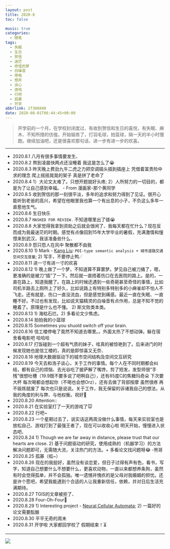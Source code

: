 ```yaml
---
layout: post
title: 2020-8
toc: false

music: true
categories:
  - 随笔
tags:
  - 失眠
  - 生日
  - 贺信
  - 迷茫
  - 奇怪的梦
  - 白噪音
  - 停电
  - 想开
  - 谈心
  - 游戏
  - 行吧
  - 孤寡
  - 开学
abbrlink: 2f308848
date: 2020-08-01T06:44:45+00:00
---
```


> 开学前的一个月，在学校封闭度过、有收到贺信和生日的喜悦，有失眠、麻木、不知所措的彷徨。开始锻炼了，打羽毛球，拍篮球，隔一天的半小时慢跑。继续加油吧，还是很喜欢那句话，进一步有进一步的欢喜。

<!--more-->

<meting-js
	name="下雨天"
	artist="与少年他,芝麻Mochi"
	url="https://cdn.jsdelivr.net/gh/xunhs-hosts/media@master/%E4%B8%8B%E9%9B%A8%E5%A4%A9-6b4bc9-Ag.mp3" >
</meting-js>

---

- 2020.8.1 八月有很多事情要发生、
- 2020.8.2 熬到凌晨快两点还没睡着 我这是怎么了😭
- 2020.8.3 昨天晚上费劲九牛二虎之力把空调插头插到插座上 凭借着富贵险中求的理念 爬上摇摇晃晃的架子 真是拼了老命了
- 2020.8.4 1）大论文太难了。只想开题就好头疼; 2）人所努力的一切目的，都是为了让自己感到幸福。 ​​​​- From 漫画家-那个黄同学
- 2020.8.5 收到贺信的那一刻很平淡，多年的追求和努力得到了见证。很开心能听到老爸的高兴，希望在他眼里我也算一个有出息的小子，不负这么多年一直惹他生气。
- 2020.8.6 生日快乐
- 2020.8.7 `MASKED FOR REVIEW.` 不知道哪里出了错😭
- 2020.8.8 大家觉得我拿到资助之后就会很闲了、我每天都在忙什么？现在反而成为我最迷茫的时期。感觉有点像回到15年大学毕业的暑假，充满激情和憧憬来到武汉，我该准备些什么、
- 2020.8.9 怨只怨人在风中 聚散都不由我
- 2020.8.10 1) Mark - [Kang Liu](http://hpcc.siat.ac.cn/homepage/kangliu.html): `POI-type semantic analysis + 城市道路交通空间交互度量`; 2) 写手，不要停止鸭☄
- 2020.8.11 进一寸有进一寸的欢喜
- 2020.8.12 1) 晚上做了一个梦，不知道算不算噩梦。梦见自己被刀捅了，嗯，更准确的是被刀“插”了一下。然后就一直捂着伤口在去医院的路上。是的，一直在路上，知道我醒了。在路上的时候还遇到一些奇葩甚至奇怪的事情，比如司机半路去上厕所上了好久，比如说路上有特别多特别多的小麻雀却不怕人不飞走。还有就是，伤口一直没流血，但是感觉到痛感。最近一直在失眠、一直睡不好。不过也有发现，比如说天猫精灵的白噪音有点作用，总是不知不觉的睡着了。原理是什么也不懂。 2) 斯文败类本类。
- 2020.8.13 1) 海枯石烂。2) 多看论文少焦虑。
- 2020.8.14 拍拍我的小篮球
- 2020.8.15 Sometimes you shuold switch off your brain.
- 2020.8.16 信工楼停电了竟然不知道去哪里。。外面太热了不想动弹。躲在宿舍看电影吧 哈哈哈
- 2020.8.17 打饭碰到一个超有气质的妹子，哇真的被惊艳到了。后来进门的时候发现她也是信工楼的，真的是即惊喜又无奈、
- 2020.8.18 地理大数据驱动下的城市空间结构及空间交互研究
- 2020.8.19 今天去和浩子谈心，关于工作的事情。每个人在不同时期都会纠结，都有自己的烦恼、去光谷吃了披萨解了嘴馋，剪了短发，发型师很“手残”很想吐槽（19.9既不要多说了吧啊自己），还有85度C的焦糖玛奇朵 下次要大杯 每次喝都会想起你（不喝也会想Orz），还有去做了背部按摩 虽然很疼 再不锻炼就废了 每次也只是说说。关于工作，我无保留的诉诸我自己的想法，从我的角度的利与弊、与他权衡。祝好🌻
- 2020.8.20 Attention::
- 2020.8.21 在实验室打了一天的游戏了🐭
- 2020.8.22 行吧~
- 2020.8.23 一个星期过去了，说实话这两周没做什么事情，每天来实验室也是放松自己、游戏打到了最强王者了，现在可以收收心啦 明天开始，慢慢进入状态吧、
- 2020.8.24 1) Though we are far away in distance, please trust that our hearts are close. 2) 基于问题驱动的研究，使用成熟的（机器学习）的方法解决问题即可，无需随大流，关注热门的方法。+ 多看论文找问题呀😂 -熊哥
- 2020.8.25 孤寡（呱~）
- 2020.8.26 现在的我挺好，虽然没有谈恋爱，但日子过得有声有色，看书，写字，知道自己想要什么不想要什么，更喜欢动物，一直以来都想养条狗，虽然有时会觉得孤单，并不会孤独。唯一遗憾并愧疚的是父母对我婚姻的担忧。还是许个愿吧，希望我能遇到个合适的人让我重新信任，依赖，并对日后生活充满期待。
- 2020.8.27 TGIS的文章被拒了、
- 2020.8.28 Four-Oh-Four🌝
- 2020.8.29 1) Interesting project - [Neural Cellular Automata](https://distill.pub/2020/selforg/mnist/); 2) 一篇好的论文需要酝酿
- 2020.8.30 平平无奇的周末
- 2020.8.31 开学啦 大家都回学校了 假期结束！⏳


***



<!-- 插入图片 -->

![](https://cdn.jsdelivr.net/gh/xunhs/image_host/images/2020/8/s-well-0P28Nuq7s-Y-unsplash.jpg)
